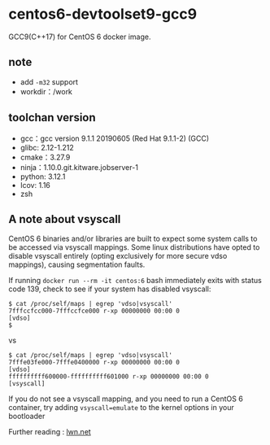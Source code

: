# centos6-devtoolset9-gcc9

GCC9(C++17) for CentOS 6 docker image.

## note

- add `-m32` support
- workdir：/work

## toolchan version

- gcc：gcc version 9.1.1 20190605 (Red Hat 9.1.1-2) (GCC)
- glibc: 2.12-1.212
- cmake：3.27.9
- ninja：1.10.0.git.kitware.jobserver-1
- python: 3.12.1
- lcov: 1.16
- zsh

## A note about vsyscall

CentOS 6 binaries and/or libraries are built to expect some system calls to be accessed via vsyscall mappings. Some linux distributions have opted to disable vsyscall entirely (opting exclusively for more secure vdso mappings), causing segmentation faults.

If running `docker run --rm -it centos:6` bash immediately exits with status code 139, check to see if your system has disabled vsyscall:

```
$ cat /proc/self/maps | egrep 'vdso|vsyscall'
7fffccfcc000-7fffccfce000 r-xp 00000000 00:00 0                          [vdso]
$
```

vs

```
$ cat /proc/self/maps | egrep 'vdso|vsyscall'
7fffe03fe000-7fffe0400000 r-xp 00000000 00:00 0                          [vdso]
ffffffffff600000-ffffffffff601000 r-xp 00000000 00:00 0                  [vsyscall]
```

If you do not see a vsyscall mapping, and you need to run a CentOS 6 container, try adding `vsyscall=emulate` to the kernel options in your bootloader

Further reading : [lwn.net](https://lwn.net/Articles/446528)
